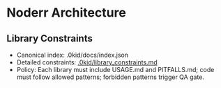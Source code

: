 # Noderr Architecture

## Library Constraints
- Canonical index: .0kid/docs/index.json
- Detailed constraints: [.0kid/library_constraints.md](.0kid/library_constraints.md)
- Policy: Each library must include USAGE.md and PITFALLS.md; code must follow allowed patterns; forbidden patterns trigger QA gate.